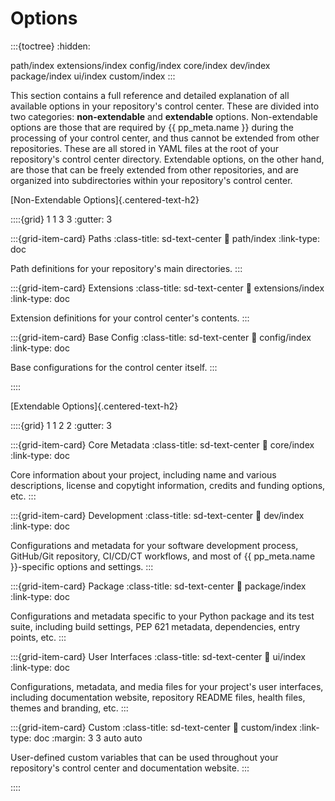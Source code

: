 # Options

:::{toctree}
:hidden:

path/index
extensions/index
config/index
core/index
dev/index
package/index
ui/index
custom/index
:::


This section contains a full reference and detailed explanation of all
available options in your repository's control center.
These are divided into two categories: **non-extendable** and **extendable** options.
Non-extendable options are those that are required by {{ pp_meta.name }}
during the processing of your control center, and thus cannot be extended from other repositories.
These are all stored in YAML files at the root of your repository's control center directory.
Extendable options, on the other hand, are those that can be freely extended from other repositories,
and are organized into subdirectories within your repository's control center.

[Non-Extendable Options]{.centered-text-h2}

::::{grid} 1 1 3 3
:gutter: 3

:::{grid-item-card} Paths
:class-title: sd-text-center
:link: path/index
:link-type: doc

Path definitions for your repository's main directories.
:::

:::{grid-item-card} Extensions
:class-title: sd-text-center
:link: extensions/index
:link-type: doc

Extension definitions for your control center's contents.
:::

:::{grid-item-card} Base Config
:class-title: sd-text-center
:link: config/index
:link-type: doc

Base configurations for the control center itself.
:::

::::


[Extendable Options]{.centered-text-h2}

::::{grid} 1 1 2 2
:gutter: 3

:::{grid-item-card} Core Metadata
:class-title: sd-text-center
:link: core/index
:link-type: doc

Core information about your project,
including name and various descriptions,
license and copytight information,
credits and funding options, etc.
:::

:::{grid-item-card} Development
:class-title: sd-text-center
:link: dev/index
:link-type: doc

Configurations and metadata
for your software development process,
GitHub/Git repository, CI/CD/CT workflows,
and most of {{ pp_meta.name }}-specific options and settings.
:::

:::{grid-item-card} Package
:class-title: sd-text-center
:link: package/index
:link-type: doc

Configurations and metadata specific to your Python package and its test suite,
including build settings, PEP 621 metadata, dependencies, entry points, etc.
:::

:::{grid-item-card} User Interfaces
:class-title: sd-text-center
:link: ui/index
:link-type: doc

Configurations, metadata, and media files for your project's user interfaces,
including documentation website, repository README files, health files, themes and branding, etc.
:::

:::{grid-item-card} Custom
:class-title: sd-text-center
:link: custom/index
:link-type: doc
:margin: 3 3 auto auto

User-defined custom variables that can be used
throughout your repository's control center and documentation website.
:::

::::
